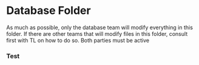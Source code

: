 # Database Folder
As much as possible, only the database team will modify everything in this folder. If there are other teams that will modify files in this folder, consult first with TL on how to do so. Both parties must be active

### Test